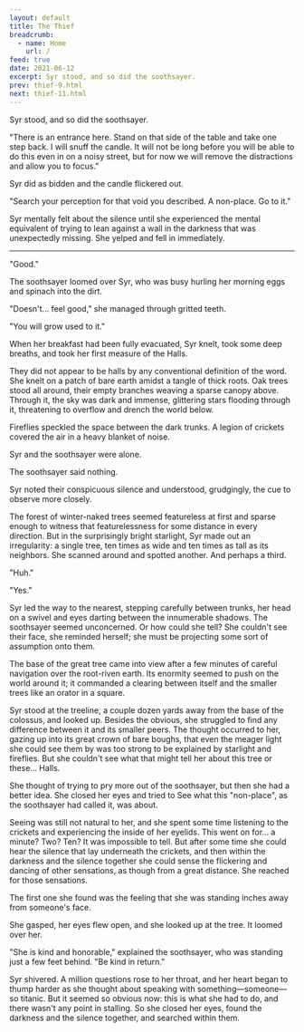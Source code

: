 ```yaml
---
layout: default
title: The Thief
breadcrumb:
  - name: Home
    url: /
feed: true
date: 2021-06-12
excerpt: Syr stood, and so did the soothsayer.
prev: thief-9.html
next: thief-11.html
---
```


Syr stood, and so did the soothsayer.

"There is an entrance here. Stand on that side of the table and take one step back. I will snuff the candle. It will not be long before you will be able to do this even in on a noisy street, but for now we will remove the distractions and allow you to focus."

Syr did as bidden and the candle flickered out.

"Search your perception for that void you described. A non-place. Go to it."

Syr mentally felt about the silence until she experienced the mental equivalent of trying to lean against a wall in the darkness that was unexpectedly missing. She yelped and fell in immediately.

---

"Good."

The soothsayer loomed over Syr, who was busy hurling her morning eggs and spinach into the dirt.

"Doesn't... feel good," she managed through gritted teeth.

"You will grow used to it."

When her breakfast had been fully evacuated, Syr knelt, took some deep breaths, and took her first measure of the Halls.

They did not appear to be halls by any conventional definition of the word. She knelt on a patch of bare earth amidst a tangle of thick roots. Oak trees stood all around, their empty branches weaving a sparse canopy above. Through it, the sky was dark and immense, glittering stars flooding through it, threatening to overflow and drench the world below.

Fireflies speckled the space between the dark trunks. A legion of crickets covered the air in a heavy blanket of noise.

Syr and the soothsayer were alone.

The soothsayer said nothing.

Syr noted their conspicuous silence and understood, grudgingly, the cue to observe more closely.

The forest of winter-naked trees seemed featureless at first and sparse enough to witness that featurelessness for some distance in every direction. But in the surprisingly bright starlight, Syr made out an irregularity: a single tree, ten times as wide and ten times as tall as its neighbors. She scanned around and spotted another. And perhaps a third.

"Huh."

"Yes."

Syr led the way to the nearest, stepping carefully between trunks, her head on a swivel and eyes darting between the innumerable shadows. The soothsayer seemed unconcerned. Or how could she tell? She couldn't see their face, she reminded herself; she must be projecting some sort of assumption onto them.

The base of the great tree came into view after a few minutes of careful navigation over the root-riven earth. Its enormity seemed to push on the world around it; it commanded a clearing between itself and the smaller trees like an orator in a square.

Syr stood at the treeline, a couple dozen yards away from the base of the colossus, and looked up. Besides the obvious, she struggled to find any difference between it and its smaller peers. The thought occurred to her, gazing up into its great crown of bare boughs, that even the meager light she could see them by was too strong to be explained by starlight and fireflies. But she couldn't see what that might tell her about this tree or these... Halls.

She thought of trying to pry more out of the soothsayer, but then she had a better idea. She closed her eyes and tried to See what this "non-place", as the soothsayer had called it, was about.

Seeing was still not natural to her, and she spent some time listening to the crickets and experiencing the inside of her eyelids. This went on for... a minute? Two? Ten? It was impossible to tell. But after some time she could hear the silence that lay underneath the crickets, and then within the darkness and the silence together she could sense the flickering and dancing of other sensations, as though from a great distance. She reached for those sensations.

The first one she found was the feeling that she was standing inches away from someone's face.

She gasped, her eyes flew open, and she looked up at the tree. It loomed over her.

"She is kind and honorable," explained the soothsayer, who was standing just a few feet behind. "Be kind in return."

Syr shivered. A million questions rose to her throat, and her heart began to thump harder as she thought about speaking with something—someone—so titanic. But it seemed so obvious now: this is what she had to do, and there wasn't any point in stalling. So she closed her eyes, found the darkness and the silence together, and searched within them.